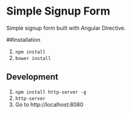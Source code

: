 # Simple Signup Form

Simple signup form built with Angular Directive. 


##Installation
1. <code>npm install</code>
2. <code>bower install</code>

## Development
1. <code>npm install http-server -g</code>
2. <code>http-server</code>
3. Go to http://localhost:8080


